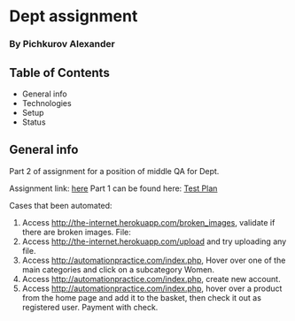 # Dept assignment
### By Pichkurov Alexander

## Table of Contents
- General info
- Technologies
- Setup
- Status

## General info
Part 2 of assignment for a position of middle QA for Dept.

Assignment link: [here](https://www.deptagency.com/assignment-qa-engineer/)
Part 1 can be found here: [Test Plan](https://docs.google.com/document/d/1Q8xXdt8qR2xjgtS1moschGt80m6s7iagdqzn2DlSrHg/edit?usp=sharing)

Cases that been automated:
1. Access  http://the-internet.herokuapp.com/broken_images, validate if there are broken images. File: []()
2. Access http://the-internet.herokuapp.com/upload and try uploading any file.
3. Access http://automationpractice.com/index.php, Hover over one of the main categories and click on a subcategory Women.
4. Access http://automationpractice.com/index.php, create new account.
5. Access  http://automationpractice.com/index.php, hover over a product from the home page and add it to the basket, then check it out as registered user. Payment with check.